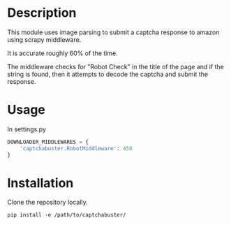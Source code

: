 # Description

This module uses image parsing to submit a captcha response to amazon using scrapy middleware.

It is accurate roughly 60% of the time.

The middleware checks for "Robot Check" in the title of the page and if the string is found, then it attempts to decode the captcha and submit the response.

# Usage 

In settings.py
```python
DOWNLOADER_MIDDLEWARES = {
    'captchabuster.RobotMiddleware': 450
}
```

# Installation

Clone the repository locally.

`pip install -e /path/to/captchabuster/`
